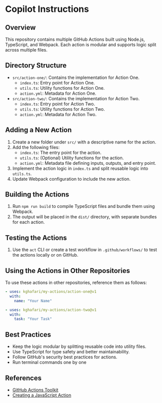 # Copilot Instructions

## Overview

This repository contains multiple GitHub Actions built using Node.js, TypeScript, and Webpack. Each action is modular and supports logic split across multiple files.

## Directory Structure

- `src/action-one/`: Contains the implementation for Action One.
  - `index.ts`: Entry point for Action One.
  - `utils.ts`: Utility functions for Action One.
  - `action.yml`: Metadata for Action One.
- `src/action-two/`: Contains the implementation for Action Two.
  - `index.ts`: Entry point for Action Two.
  - `utils.ts`: Utility functions for Action Two.
  - `action.yml`: Metadata for Action Two.

## Adding a New Action

1. Create a new folder under `src/` with a descriptive name for the action.
2. Add the following files:
   - `index.ts`: The entry point for the action.
   - `utils.ts`: (Optional) Utility functions for the action.
   - `action.yml`: Metadata file defining inputs, outputs, and entry point.
3. Implement the action logic in `index.ts` and split reusable logic into `utils.ts`.
4. Update Webpack configuration to include the new action.

## Building the Actions

1. Run `npm run build` to compile TypeScript files and bundle them using Webpack.
2. The output will be placed in the `dist/` directory, with separate bundles for each action.

## Testing the Actions

1. Use the `act` CLI or create a test workflow in `.github/workflows/` to test the actions locally or on GitHub.

## Using the Actions in Other Repositories

To use these actions in other repositories, reference them as follows:

```yaml
- uses: kghafari/my-actions/action-one@v1
  with:
    name: "Your Name"

- uses: kghafari/my-actions/action-two@v1
  with:
    task: "Your Task"
```

## Best Practices

- Keep the logic modular by splitting reusable code into utility files.
- Use TypeScript for type safety and better maintainability.
- Follow GitHub's security best practices for actions.
- Run terminal commands one by one

## References

- [GitHub Actions Toolkit](https://github.com/actions/toolkit)
- [Creating a JavaScript Action](https://docs.github.com/en/actions/sharing-automations/creating-actions/creating-a-javascript-action)
